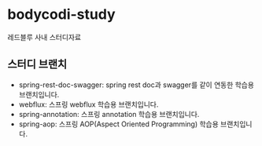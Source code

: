 # bodycodi-study
레드블루 사내 스터디자료

## 스터디 브랜치
* spring-rest-doc-swagger: spring rest doc과 swagger를 같이 연동한 학습용 브랜치입니다.
* webflux: 스프링 webflux 학습용 브랜치입니다.
* spring-annotation: 스프링 annotation 학습용 브랜치입니다.
* spring-aop: 스프링 AOP(Aspect Oriented Programming) 학습용 브랜치입니다.
